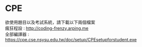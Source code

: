 # CPE
欲使用題目以及考試系統，請下載以下兩個檔案</br>
瘋狂程設 : http://coding-frenzy.arping.me</br>
全部編譯器 : https://cpe.cse.nsysu.edu.tw/doc/setup/CPEsetupforstudent.exe
